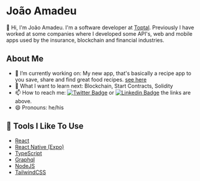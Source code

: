 # João Amadeu

👋 Hi, I'm João Amadeu. I'm a software developer at [Toptal](https://www.toptal.com/). 
Previously I have worked at some companies where I developed some API's, web and mobile apps used by the insurance, blockchain and financial industries.

## About Me

- 🔭 I’m currently working on: My new app, that's basically a recipe app to you save, share and find great food recipes. [see here](https://github.com/jmamadeu/sepicer)
- 🤔 What I want to learn next: Blockchain, Start Contracts, Solidity
- 📫 How to reach me: [![Twitter Badge](https://img.shields.io/badge/-@jmamadeu-00acee?style=flat-square&labelColor=white&logo=twitter&logoColor=00acee&link=https://twitter.com/jmamadeu)](https://twitter.com/jmamadeu) or [![Linkedin Badge](https://img.shields.io/badge/-João%20Amadeu-0e76a8?style=flat-square&labelColor=white&logo=Linkedin&logoColor=0e76a8&link=https://www.linkedin.com/in/jmamadeu/)](https://www.linkedin.com/in/jmamadeu/) the links are above.
- 😄 Pronouns: he/his

## 🔧 Tools I Like To Use

- [React](https://reactjs.org/)
- [React Native (Expo) ](https://expo.dev/)
- [TypeScript](https://www.typescriptlang.org/)
- [Graphql](https://graphql.org/)
- [NodeJS](https://nodejs.org/en/)
- [TailwindCSS](https://tailwindcss.com/)
